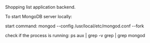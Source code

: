 Shopping list application backend.

To start MongoDB server locally:

start command:
mongod --config /usr/local/etc/mongod.conf --fork

check if the process is running:
ps aux | grep -v grep | grep mongod
